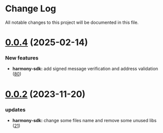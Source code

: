 
# Change Log

All notable changes to this project will be documented in this file.

# [0.0.4](https://github.com/mmdi1/go-wallet-sdk) (2025-02-14)

### New features

- **harmony-sdk:** add signed message verification and address validation ([80](https://github.com/mmdi1/go-wallet-sdk/pull/80))

# [0.0.2](https://github.com/mmdi1/go-wallet-sdk) (2023-11-20)

### updates

- **harmony-sdk:** change some files name and remove some unused libs ([21](https://github.com/mmdi1/go-wallet-sdk/pull/21))
